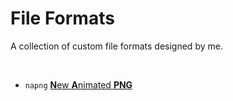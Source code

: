 # File Formats
A collection of custom file formats designed by me.

<br>

* `napng` [**N**ew **A**nimated **PNG**](napng)
